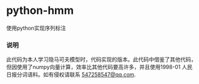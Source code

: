 # python-hmm
使用python实现序列标注

### 说明
此代码为本人学习隐马可夫模型时，代码实现的版本。此代码中借鉴了其他代码，但因使用了numpy向量计算，效率比其他代码要高许多，并且使用1998-01 人民日报分词语料。如有侵权请联系 547258547@qq.com.
